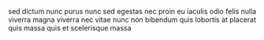 sed dictum nunc purus nunc sed egestas nec proin eu iaculis odio felis nulla
viverra magna viverra nec vitae nunc non bibendum quis lobortis at placerat
quis massa quis et scelerisque massa